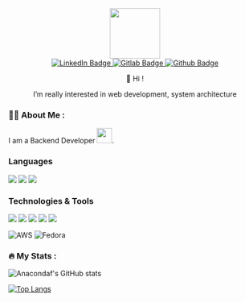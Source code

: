 <div id="header" align="center">
  <img src="https://media.giphy.com/media/M9gbBd9nbDrOTu1Mqx/giphy.gif" width="100"/>
</div>

<div id="badges" align="center">
  <a href="https://www.linkedin.com/in/kh%E1%BA%A3i-nguy%E1%BB%85n-%C4%91%E1%BB%A9c-2a6187244/">
    <img src="https://img.shields.io/badge/LinkedIn-blue?style=for-the-badge&logo=linkedin&logoColor=white" alt="LinkedIn Badge"/>
  </a>
  <a href="https://gitlab.com/khainguyen81">
    <img src="https://img.shields.io/badge/gitlab-%23181717.svg?style=for-the-badge&logo=gitlab&logoColor=white" alt="Gitlab Badge"/>
  </a>
  <a href="https://github.com/anacondaf">
    <img src="https://img.shields.io/badge/github-%23121011.svg?style=for-the-badge&logo=github&logoColor=white" alt="Github Badge"/>
  </a>
</div>

<div id="introduction" align="center">
<p >👋 Hi !</p>
<p>I’m really interested in web development, system architecture</p>
</div>


### :woman_technologist: About Me :
I am a Backend Developer <img src="https://media.giphy.com/media/WUlplcMpOCEmTGBtBW/giphy.gif" width="30">.


### Languages

<div align="left">
  <img src="https://img.shields.io/badge/Go-00ADD8?style=for-the-badge&logo=go&logoColor=white" />
  <img src="https://img.shields.io/badge/JavaScript-323330?style=for-the-badge&logo=javascript&logoColor=F7DF1E" />
  <img src="https://img.shields.io/badge/C%23-239120?style=for-the-badge&logo=c-sharp&logoColor=white" />
</div>


### Technologies & Tools

<div align="left">
  <img src="https://img.shields.io/badge/nestjs-E0234E?style=for-the-badge&logo=nestjs&logoColor=white" />
  <img src="https://img.shields.io/badge/Express.js-000000?style=for-the-badge&logo=express&logoColor=white" />
  <img src="https://img.shields.io/badge/MySQL-005C84?style=for-the-badge&logo=mysql&logoColor=white" />
  <img src="https://img.shields.io/badge/MongoDB-4EA94B?style=for-the-badge&logo=mongodb&logoColor=white" />
  <img src="https://img.shields.io/badge/PostgreSQL-316192?style=for-the-badge&logo=postgresql&logoColor=white" />
  
  ![AWS](https://img.shields.io/badge/AWS-%23FF9900.svg?style=for-the-badge&logo=amazon-aws&logoColor=white)
  ![Fedora](https://img.shields.io/badge/Fedora-294172?style=for-the-badge&logo=fedora&logoColor=white)
</div>

### :fire: My Stats :
![Anacondaf's GitHub stats](https://github-readme-stats.vercel.app/api?username=kainguyen)

[![Top Langs](https://github-readme-stats.vercel.app/api/top-langs/?username=kainguyen&layout=compact&langs_count=8)](https://github.com/anuraghazra/github-readme-stats)

